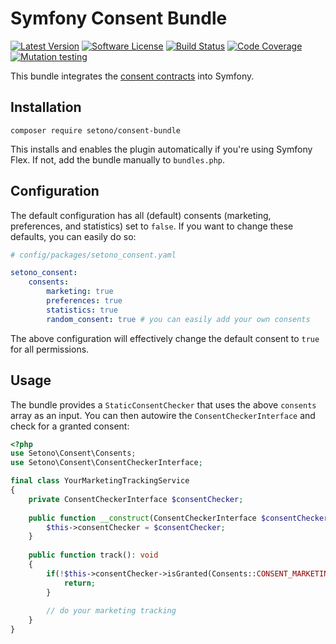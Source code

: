# Symfony Consent Bundle

[![Latest Version][ico-version]][link-packagist]
[![Software License][ico-license]](LICENSE)
[![Build Status][ico-github-actions]][link-github-actions]
[![Code Coverage][ico-code-coverage]][link-code-coverage]
[![Mutation testing][ico-infection]][link-infection]

This bundle integrates the [consent contracts](https://github.com/Setono/consent-contracts) into Symfony.

## Installation

```shell
composer require setono/consent-bundle
```

This installs and enables the plugin automatically if you're using Symfony Flex. If not, add the bundle manually
to `bundles.php`.

## Configuration

The default configuration has all (default) consents (marketing, preferences, and statistics) set to `false`. If you want to
change these defaults, you can easily do so:

```yaml
# config/packages/setono_consent.yaml

setono_consent:
    consents:
        marketing: true
        preferences: true
        statistics: true
        random_consent: true # you can easily add your own consents
```

The above configuration will effectively change the default consent to `true` for all permissions.

## Usage

The bundle provides a `StaticConsentChecker` that uses the above `consents` array as an input.
You can then autowire the `ConsentCheckerInterface` and check for a granted consent:

```php
<?php
use Setono\Consent\Consents;
use Setono\Consent\ConsentCheckerInterface;

final class YourMarketingTrackingService
{
    private ConsentCheckerInterface $consentChecker;
    
    public function __construct(ConsentCheckerInterface $consentChecker) {
        $this->consentChecker = $consentChecker;
    }
    
    public function track(): void
    {
        if(!$this->consentChecker->isGranted(Consents::CONSENT_MARKETING)) {
            return;
        }
        
        // do your marketing tracking
    }
}
```

[ico-version]: https://poser.pugx.org/setono/consent-bundle/v/stable
[ico-license]: https://poser.pugx.org/setono/consent-bundle/license
[ico-github-actions]: https://github.com/Setono/ConsentBundle/workflows/build/badge.svg
[ico-code-coverage]: https://codecov.io/gh/Setono/ConsentBundle/branch/1.x/graph/badge.svg
[ico-infection]: https://img.shields.io/endpoint?style=flat&url=https%3A%2F%2Fbadge-api.stryker-mutator.io%2Fgithub.com%2FSetono%2FConsentBundle%2F1.x

[link-packagist]: https://packagist.org/packages/setono/consent-bundle
[link-github-actions]: https://github.com/Setono/ConsentBundle/actions
[link-code-coverage]: https://codecov.io/gh/Setono/ConsentBundle
[link-infection]: https://dashboard.stryker-mutator.io/reports/github.com/Setono/ConsentBundle/1.x
